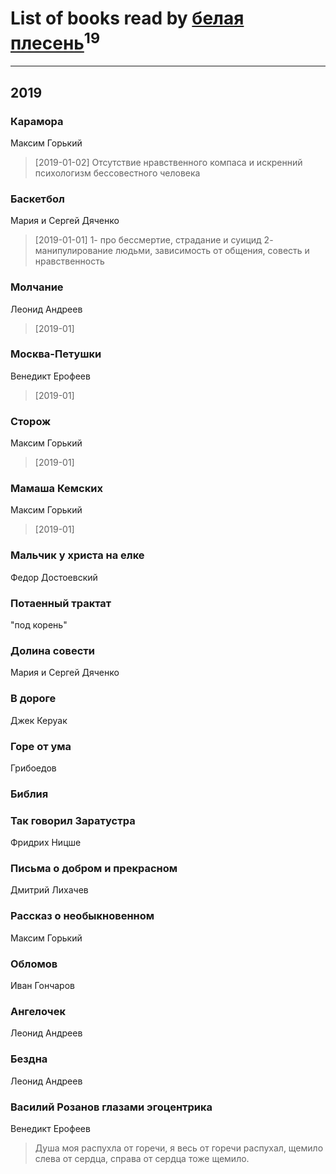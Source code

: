 # List of books read by [белая плесень](https://plus.google.com/104448632954411726505)<sup>19</sup>
---

## 2019

### Карамора
Максим Горький
> [2019-01-02] Отсутствие нравственного компаса и искренний психологизм бессовестного человека


### Баскетбол
Мария и Сергей Дяченко
> [2019-01-01] 1- про бессмертие, страдание и суицид
> 2- манипулирование людьми, зависимость от общения, совесть и нравственность


### Молчание
Леонид Андреев
> [2019-01] 


### Москва-Петушки
Венедикт Ерофеев
> [2019-01] 


### Сторож
Максим Горький
> [2019-01] 


### Мамаша Кемских
Максим Горький
> [2019-01] 


### Мальчик у христа на елке
Федор Достоевский


### Потаенный трактат
"под корень"


### Долина совести
Мария и Сергей Дяченко


### В дороге
Джек Керуак


### Горе от ума
Грибоедов


### Библия


### Так говорил Заратустра
Фридрих Ницше


### Письма о добром и прекрасном
Дмитрий Лихачев


### Рассказ о необыкновенном
Максим Горький


### Обломов
Иван Гончаров


### Ангелочек
Леонид Андреев


### Бездна
Леонид Андреев


### Василий Розанов глазами эгоцентрика
Венедикт Ерофеев
> Душа  моя распухла  от  горечи,  я  весь от  горечи распухал, щемило  слева  от  сердца, справа от  сердца  тоже щемило.



